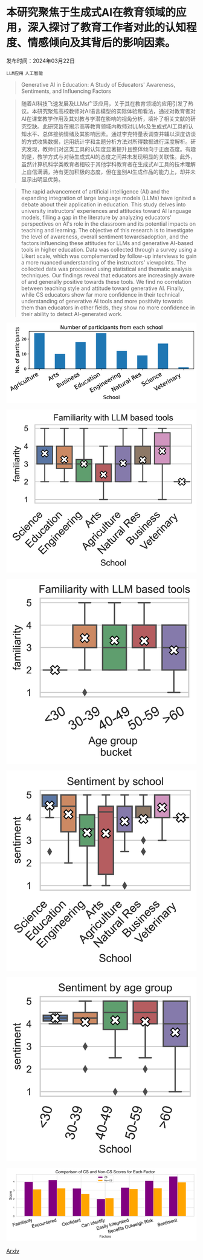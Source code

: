 # 本研究聚焦于生成式AI在教育领域的应用，深入探讨了教育工作者对此的认知程度、情感倾向及其背后的影响因素。

发布时间：2024年03月22日

`LLM应用` `人工智能`

> Generative AI in Education: A Study of Educators' Awareness, Sentiments, and Influencing Factors

> 随着AI科技飞速发展及LLMs广泛应用，关于其在教育领域的应用引发了热议。本研究聚焦高校教师对AI语言模型的实际体验和看法，通过对教育者对AI在课堂教学作用及其对教与学潜在影响的视角分析，填补了相关文献的研究空缺。此研究旨在揭示高等教育领域内教师对LLMs及生成式AI工具的认知水平、总体接纳情绪及其影响因素。通过李克特量表调查并辅以深度访谈的方式收集数据，运用统计学和主题分析方法对所得数据进行深度解析。研究发现，教师们对这类工具的认知度显著提升且整体倾向于正面态度。有趣的是，教学方式与对待生成式AI的态度之间并未发现明显的关联性。此外，虽然计算机科学类教育者相较于其他学科教育者在生成式AI工具的技术理解上自信满满，持有更加积极的态度，但在鉴别AI生成作品的能力上，却并未显示出明显优势。

> The rapid advancement of artificial intelligence (AI) and the expanding integration of large language models (LLMs) have ignited a debate about their application in education. This study delves into university instructors' experiences and attitudes toward AI language models, filling a gap in the literature by analyzing educators' perspectives on AI's role in the classroom and its potential impacts on teaching and learning. The objective of this research is to investigate the level of awareness, overall sentiment towardsadoption, and the factors influencing these attitudes for LLMs and generative AI-based tools in higher education. Data was collected through a survey using a Likert scale, which was complemented by follow-up interviews to gain a more nuanced understanding of the instructors' viewpoints. The collected data was processed using statistical and thematic analysis techniques. Our findings reveal that educators are increasingly aware of and generally positive towards these tools. We find no correlation between teaching style and attitude toward generative AI. Finally, while CS educators show far more confidence in their technical understanding of generative AI tools and more positivity towards them than educators in other fields, they show no more confidence in their ability to detect AI-generated work.

![本研究聚焦于生成式AI在教育领域的应用，深入探讨了教育工作者对此的认知程度、情感倾向及其背后的影响因素。](../../../paper_images/2403.15586/x1.png)

![本研究聚焦于生成式AI在教育领域的应用，深入探讨了教育工作者对此的认知程度、情感倾向及其背后的影响因素。](../../../paper_images/2403.15586/x2.png)

![本研究聚焦于生成式AI在教育领域的应用，深入探讨了教育工作者对此的认知程度、情感倾向及其背后的影响因素。](../../../paper_images/2403.15586/x3.png)

![本研究聚焦于生成式AI在教育领域的应用，深入探讨了教育工作者对此的认知程度、情感倾向及其背后的影响因素。](../../../paper_images/2403.15586/x4.png)

![本研究聚焦于生成式AI在教育领域的应用，深入探讨了教育工作者对此的认知程度、情感倾向及其背后的影响因素。](../../../paper_images/2403.15586/x5.png)

![本研究聚焦于生成式AI在教育领域的应用，深入探讨了教育工作者对此的认知程度、情感倾向及其背后的影响因素。](../../../paper_images/2403.15586/x6.png)

[Arxiv](https://arxiv.org/abs/2403.15586)